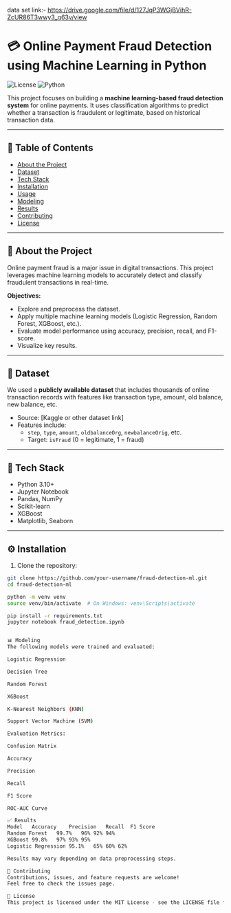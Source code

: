 data set link:- https://drive.google.com/file/d/127JqP3WGjBVihR-ZcUR86T3wwy3_g63v/view

# 💳 Online Payment Fraud Detection using Machine Learning in Python

![License](https://img.shields.io/badge/license-MIT-blue.svg) ![Python](https://img.shields.io/badge/Python-3.10+-blue.svg)

This project focuses on building a **machine learning-based fraud detection system** for online payments. It uses classification algorithms to predict whether a transaction is fraudulent or legitimate, based on historical transaction data.

---

## 📌 Table of Contents

- [About the Project](#about-the-project)
- [Dataset](#dataset)
- [Tech Stack](#tech-stack)
- [Installation](#installation)
- [Usage](#usage)
- [Modeling](#modeling)
- [Results](#results)
- [Contributing](#contributing)
- [License](#license)

---

## 📖 About the Project

Online payment fraud is a major issue in digital transactions. This project leverages machine learning models to accurately detect and classify fraudulent transactions in real-time.

**Objectives:**
- Explore and preprocess the dataset.
- Apply multiple machine learning models (Logistic Regression, Random Forest, XGBoost, etc.).
- Evaluate model performance using accuracy, precision, recall, and F1-score.
- Visualize key results.

---

## 📂 Dataset

We used a **publicly available dataset** that includes thousands of online transaction records with features like transaction type, amount, old balance, new balance, etc.

- Source: [Kaggle or other dataset link]
- Features include:
  - `step`, `type`, `amount`, `oldbalanceOrg`, `newbalanceOrig`, etc.
  - Target: `isFraud` (0 = legitimate, 1 = fraud)

---

## 🧰 Tech Stack

- Python 3.10+
- Jupyter Notebook
- Pandas, NumPy
- Scikit-learn
- XGBoost
- Matplotlib, Seaborn

---

## ⚙️ Installation

1. Clone the repository:

```bash
git clone https://github.com/your-username/fraud-detection-ml.git
cd fraud-detection-ml

python -m venv venv
source venv/bin/activate  # On Windows: venv\Scripts\activate

pip install -r requirements.txt
jupyter notebook fraud_detection.ipynb


📊 Modeling
The following models were trained and evaluated:

Logistic Regression

Decision Tree

Random Forest

XGBoost

K-Nearest Neighbors (KNN)

Support Vector Machine (SVM)

Evaluation Metrics:

Confusion Matrix

Accuracy

Precision

Recall

F1 Score

ROC-AUC Curve

✅ Results
Model	Accuracy	Precision	Recall	F1 Score
Random Forest	99.7%	96%	92%	94%
XGBoost	99.8%	97%	93%	95%
Logistic Regression	95.1%	65%	60%	62%

Results may vary depending on data preprocessing steps.

🤝 Contributing
Contributions, issues, and feature requests are welcome!
Feel free to check the issues page.

📄 License
This project is licensed under the MIT License - see the LICENSE file for details.

